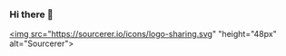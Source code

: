 ### Hi there 👋

<a href="https://sourcerer.io/wz-ml"><img src="https://sourcerer.io/icons/logo-sharing.svg" "height="48px" alt="Sourcerer"></a>
  
<a href="https://sourcerer.io/wz-ml"><img src="https://img.shields.io/badge/Python-37%20commits-orange.svg" alt=""></a>
<!--
**wz-ml/wz-ml** is a ✨ _special_ ✨ repository because its `README.md` (this file) appears on your GitHub profile.
<a href="https://sourcerer.io/wz-ml"><img src="https://sourcerer.io/icons/logo-sharing.svg"height="48px" alt="Sourcerer"></a>
Here are some ideas to get you started:

- 🔭 I’m currently working on ...
- 🌱 I’m currently learning ...
- 👯 I’m looking to collaborate on ...
- 🤔 I’m looking for help with ...
- 💬 Ask me about ...
- 📫 How to reach me: ...
- 😄 Pronouns: ...
- ⚡ Fun fact: ...
-->
